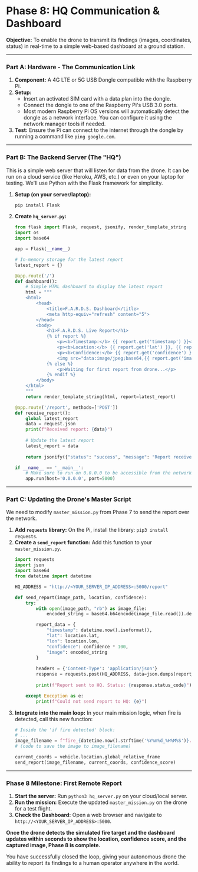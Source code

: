 # Phase 8: HQ Communication & Dashboard

  **Objective:** To enable the drone to transmit its findings (images, coordinates, status) in real-time to a simple web-based dashboard at a ground station.

  ---

  ### Part A: Hardware - The Communication Link

  1.  **Component:** A 4G LTE or 5G USB Dongle compatible with the Raspberry Pi.
  2.  **Setup:**
      * Insert an activated SIM card with a data plan into the dongle.
      * Connect the dongle to one of the Raspberry Pi's USB 3.0 ports.
      * Most modern Raspberry Pi OS versions will automatically detect the dongle as a network interface. You can configure it using the network manager tools if needed.
  3.  **Test:** Ensure the Pi can connect to the internet through the dongle by running a command like `ping google.com`.

  ---

  ### Part B: The Backend Server (The "HQ")

  This is a simple web server that will listen for data from the drone. It can be run on a cloud service (like Heroku, AWS, etc.) or even on your laptop for testing. We'll use Python with the Flask framework for simplicity.

  1.  **Setup (on your server/laptop):**
      ```bash
      pip install Flask
      ```
  2.  **Create `hq_server.py`:**
      ```python
      from flask import Flask, request, jsonify, render_template_string
      import os
      import base64

      app = Flask(__name__)

      # In-memory storage for the latest report
      latest_report = {}

      @app.route('/')
      def dashboard():
          # Simple HTML dashboard to display the latest report
          html = """
          <html>
              <head>
                  <title>F.A.R.D.S. Dashboard</title>
                  <meta http-equiv="refresh" content="5">
              </head>
              <body>
                  <h1>F.A.R.D.S. Live Report</h1>
                  {% if report %}
                      <p><b>Timestamp:</b> {{ report.get('timestamp') }}</p>
                      <p><b>Location:</b> {{ report.get('lat') }}, {{ report.get('lon') }}</p>
                      <p><b>Confidence:</b> {{ report.get('confidence') }}%</p>
                      <img src="data:image/jpeg;base64,{{ report.get('image') }}" width="640">
                  {% else %}
                      <p>Waiting for first report from drone...</p>
                  {% endif %}
              </body>
          </html>
          """
          return render_template_string(html, report=latest_report)

      @app.route('/report', methods=['POST'])
      def receive_report():
          global latest_report
          data = request.json
          print(f"Received report: {data}")
          
          # Update the latest report
          latest_report = data
          
          return jsonify({"status": "success", "message": "Report received"}), 200

      if __name__ == '__main__':
          # Make sure to run on 0.0.0.0 to be accessible from the network
          app.run(host='0.0.0.0', port=5000)
      ```

  ---

  ### Part C: Updating the Drone's Master Script

  We need to modify `master_mission.py` from Phase 7 to send the report over the network.

  1.  **Add `requests` library:** On the Pi, install the library: `pip3 install requests`.
  2.  **Create a `send_report` function:** Add this function to your `master_mission.py`.
      ```python
      import requests
      import json
      import base64
      from datetime import datetime

      HQ_ADDRESS = "http://<YOUR_SERVER_IP_ADDRESS>:5000/report"

      def send_report(image_path, location, confidence):
          try:
              with open(image_path, "rb") as image_file:
                  encoded_string = base64.b64encode(image_file.read()).decode('utf-8')

              report_data = {
                  "timestamp": datetime.now().isoformat(),
                  "lat": location.lat,
                  "lon": location.lon,
                  "confidence": confidence * 100,
                  "image": encoded_string
              }
              
              headers = {'Content-Type': 'application/json'}
              response = requests.post(HQ_ADDRESS, data=json.dumps(report_data), headers=headers, timeout=10)
              
              print(f"Report sent to HQ. Status: {response.status_code}")

          except Exception as e:
              print(f"Could not send report to HQ: {e}")
      ```
  3.  **Integrate into the main loop:** In your main mission logic, when fire is detected, call this new function:
      ```python
      # Inside the 'if fire detected' block:
      # ...
      image_filename = f"fire_{datetime.now().strftime('%Y%m%d_%H%M%S')}.jpg"
      # (code to save the image to image_filename)
      
      current_coords = vehicle.location.global_relative_frame
      send_report(image_filename, current_coords, confidence_score)
      ```

  ---

  ### Phase 8 Milestone: First Remote Report

  1.  **Start the server:** Run `python3 hq_server.py` on your cloud/local server.
  2.  **Run the mission:** Execute the updated `master_mission.py` on the drone for a test flight.
  3.  **Check the Dashboard:** Open a web browser and navigate to `http://<YOUR_SERVER_IP_ADDRESS>:5000`.

  **Once the drone detects the simulated fire target and the dashboard updates within seconds to show the location, confidence score, and the captured image, Phase 8 is complete.**

  You have successfully closed the loop, giving your autonomous drone the ability to report its findings to a human operator anywhere in the world.
